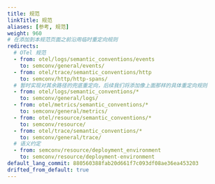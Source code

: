 ```yaml
---
title: 规范
linkTitle: 规范
aliases: [参考, 规范]
weight: 960
# 在添加到本规范页面之前沿用临时重定向规则
redirects:
  # OTel 规范
  - from: otel/logs/semantic_conventions/events
    to: semconv/general/events/
  - from: otel/trace/semantic_conventions/http
    to: semconv/http/http-spans/
  # 暂时实现对其余路径的兜底重定向，后续我们将添加像上面那样的具体重定向规则
  - from: otel/logs/semantic_conventions/*
    to: semconv/general/logs/
  - from: otel/metrics/semantic_conventions/*
    to: semconv/general/metrics/
  - from: otel/resource/semantic_conventions/*
    to: semconv/resource/
  - from: otel/trace/semantic_conventions/*
    to: semconv/general/trace/
  # 语义约定
  - from: semconv/resource/deployment_environment
    to: semconv/resource/deployment-environment
default_lang_commit: 880560388fab20d661f7c093df08ae36ea453203
drifted_from_default: true
---
```

